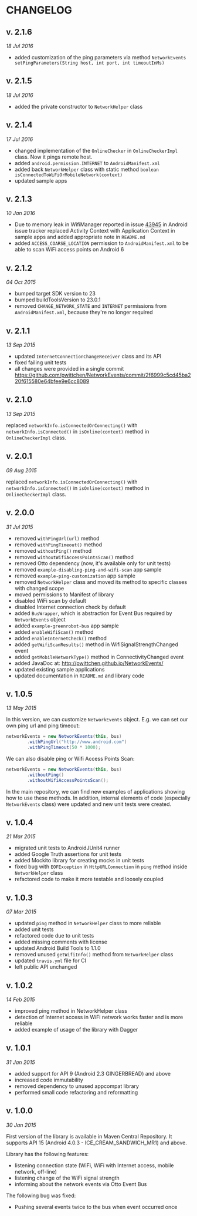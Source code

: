 CHANGELOG
=========

v. 2.1.6
--------
*18 Jul 2016*

- added customization of the ping parameters via method `NetworkEvents setPingParameters(String host, int port, int timeoutInMs)`

v. 2.1.5
--------
*18 Jul 2016*

- added the private constructor to `NetworkHelper` class

v. 2.1.4
--------
*17 Jul 2016*

- changed implementation of the `OnlineChecker` in `OnlineCheckerImpl` class. Now it pings remote host.
- added `android.permission.INTERNET` to `AndroidManifest.xml`
- added back `NetworkHelper` class with static method `boolean isConnectedToWiFiOrMobileNetwork(context)`
- updated sample apps

v. 2.1.3
--------
*10 Jan 2016*

- Due to memory leak in WifiManager reported in issue [43945](https://code.google.com/p/android/issues/detail?id=43945) in Android issue tracker replaced Activity Context with Application Context in sample apps and added appropriate note in `README.md`
- added `ACCESS_COARSE_LOCATION` permission to `AndroidManifest.xml` to be able to scan WiFi access points on Android 6

v. 2.1.2
--------
*04 Oct 2015*

- bumped target SDK version to 23
- bumped buildToolsVersion to 23.0.1
- removed `CHANGE_NETWORK_STATE` and `INTERNET` permissions from `AndroidManifest.xml`, because they're no longer required

v. 2.1.1
--------
*13 Sep 2015*

- updated `InternetConnectionChangeReceiver` class and its API
- fixed failing unit tests
- all changes were provided in a single commit https://github.com/pwittchen/NetworkEvents/commit/2f6999c5cd45ba220f615580e64bfee9e6cc8089

v. 2.1.0
--------
*13 Sep 2015*

replaced `networkInfo.isConnectedOrConnecting()` with `networkInfo.isConnected()` in `isOnline(context)` method in `OnlineCheckerImpl` class.

v. 2.0.1
--------
*09 Aug 2015*

replaced `networkInfo.isConnectedOrConnecting()` with `networkInfo.isConnected()` in `isOnline(context)` method in `OnlineCheckerImpl` class.

v. 2.0.0
--------
*31 Jul 2015*

* removed `withPingUrl(url)` method
* removed `withPingTimeout()` method
* removed `withoutPing()` method
* removed `withoutWifiAccessPointsScan()` method
* removed Otto dependency (now, it's available only for unit tests)
* removed `example-disabling-ping-and-wifi-scan` app sample
* removed `example-ping-customization` app sample
* removed `NetworkHelper` class and moved its method to specific classes with changed scope
* moved permissions to Manifest of library
* disabled WiFi scan by default
* disabled Internet connection check by default
* added `BusWrapper`, which is abstraction for Event Bus required by `NetworkEvents` object
* added `example-greenrobot-bus` app sample
* added `enableWifiScan()` method
* added `enableInternetCheck()` method
* added `getWifiScanResults()` method in WifiSignalStrengthChanged event
* added `getMobileNetworkType()` method in ConnectivityChanged event
* added JavaDoc at: http://pwittchen.github.io/NetworkEvents/
* updated existing sample applications
* updated documentation in `README.md` and library code

v. 1.0.5
--------
*13 May 2015*

In this version, we can customize `NetworkEvents` object. E.g. we can set our own ping url and ping timeout:

```java
networkEvents = new NetworkEvents(this, bus)
        .withPingUrl("http://www.android.com")
        .withPingTimeout(50 * 1000);
```
We can also disable ping or Wifi Access Points Scan:
```java
networkEvents = new NetworkEvents(this, bus)
        .withoutPing()
        .withoutWifiAccessPointsScan();
```
In the main repository, we can find new examples of applications showing how to use these methods.
In addition, internal elements of code (especially `NetworkEvents` class) were updated and new unit tests were created.

v. 1.0.4
--------
*21 Mar 2015*

* migrated unit tests to AndroidJUnit4 runner
* added Google Truth assertions for unit tests
* added Mockito library for creating mocks in unit tests
* fixed bug with `EOFException` in `HttpURLConnection` in `ping` method inside `NetworkHelper` class
* refactored code to make it more testable and loosely coupled

v. 1.0.3
--------
*07 Mar 2015*

- updated `ping` method in `NetworkHelper` class to more reliable
- added unit tests
- refactored code due to unit tests
- added missing comments with license
- updated Android Build Tools to 1.1.0
- removed unused `getWifiInfo()` method from `NetworkHelper` class
- updated `travis.yml` file for CI
- left public API unchanged

v. 1.0.2
--------
*14 Feb 2015*

- improved ping method in NetworkHelper class
- detection of Internet access in WiFi network works faster and is more reliable
- added example of usage of the library with Dagger

v. 1.0.1
--------
*31 Jan 2015*

* added support for API 9 (Android 2.3 GINGERBREAD) and above
* increased code immutability
* removed dependency to unused appcompat library
* performed small code refactoring and reformatting

v. 1.0.0
--------
*30 Jan 2015*

First version of the library is available in Maven Central Repository.
It supports API 15 (Android 4.0.3 - ICE_CREAM_SANDWICH_MR1) and above.

Library has the following features:
* listening connection state (WiFi, WiFi with Internet access, mobile network, off-line)
* listening change of the WiFi signal strength
* informing about the network events via Otto Event Bus

The following bug was fixed:
* Pushing several events twice to the bus when event occurred once
